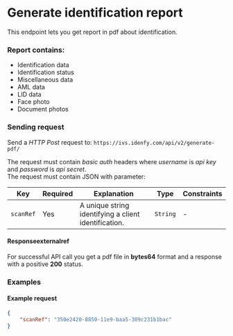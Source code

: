 # Generate identification report

This endpoint lets you get report in pdf about identification.

### Report contains:
- Identification data
- Identification status
- Miscellaneous data
- AML data
- LID data
- Face photo
- Document photos

### Sending request
Send a *HTTP Post* request to: `https://ivs.idenfy.com/api/v2/generate-pdf/`

The request must contain *basic auth* headers where *username* is *api key* and *password* is *api secret*.<br>
The request must contain JSON with parameter:

|     Key    | Required |              Explanation              |   Type   |                                     Constraints<img width=/>                                     |
| -----------| -------- | ------------------------------------- | -------- | ------------------------------------------------------------------------------------------------ |
| `scanRef`  | Yes      | A unique string identifying a client identification. | `String` | -                                                                                 |

#### Responseexternalref
For successful API call you get a pdf file in **bytes64** format and a response with a positive **200** status.


### Examples
#### Example request

```json
{
	"scanRef": "350e2420-8850-11e9-baa5-309c231b1bac"	
}
```

